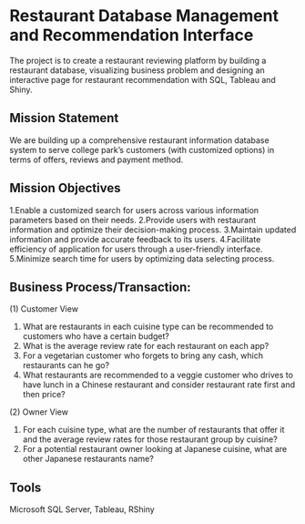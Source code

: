 # Restaurant Database Management and Recommendation Interface
The project is to create a restaurant reviewing platform by building a restaurant database, visualizing business problem and designing an interactive page for restaurant recommendation with SQL, Tableau and Shiny.

## Mission Statement
We are building up a comprehensive restaurant information database system to serve college park’s customers (with customized options) in terms of offers, reviews and payment method.  

## Mission Objectives
1.Enable a customized search for users across various information parameters based on their needs.
2.Provide users with restaurant information and optimize their decision-making process.
3.Maintain updated information and provide accurate feedback to its users.
4.Facilitate efficiency of application for users through a user-friendly interface.
5.Minimize search time for users by optimizing data selecting process. 

## Business Process/Transaction:
(1) Customer View
1.	What are restaurants in each cuisine type can be recommended to customers who have a certain budget?
2.	What is the average review rate for each restaurant on each app?
3.	For a vegetarian customer who forgets to bring any cash, which restaurants can he go?
4.	What restaurants are recommended to a veggie customer who drives to have lunch in a Chinese restaurant and consider restaurant rate first and then price? 

(2) Owner View
1.	For each cuisine type, what are the number of restaurants that offer it and the average review rates for those restaurant group by cuisine?
2.	For a potential restaurant owner looking at Japanese cuisine, what are other Japanese restaurants name?

## Tools
Microsoft SQL Server, Tableau, RShiny
